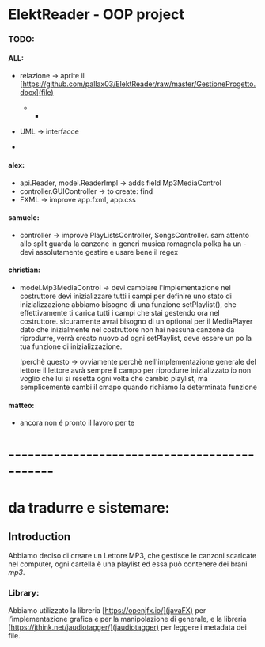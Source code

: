 # ElektReader - OOP project 

### TODO:
#### ALL: 
* relazione -> aprite il [https://github.com/pallax03/ElektReader/raw/master/GestioneProgetto.docx](file)
    * * 

* UML -> interfacce

* 

#### alex:
* api.Reader, model.ReaderImpl -> adds field Mp3MediaControl 
* controller.GUIController -> to create: find
* FXML -> improve app.fxml, app.css

#### samuele:
* controller -> improve PlayListsController, SongsController. 
    sam attento allo split guarda la canzone in generi musica romagnola polka ha un -
    devi assolutamente gestire e usare bene il regex

#### christian: 
* model.Mp3MediaControl -> devi cambiare l'implementazione 
    nel costruttore devi inizializzare tutti i campi per definire uno stato di inizializzazione
    abbiamo bisogno di una funzione setPlaylist(), che effettivamente ti carica tutti i campi che 
    stai gestendo ora nel costruttore.
    sicuramente avrai bisogno di un optional per il MediaPlayer dato che inizialmente nel costruttore non
    hai nessuna canzone da riprodurre, verrà creato nuovo ad ogni setPlaylist, deve essere un po la tua funzione di inizializzazione.

    !perchè questo -> ovviamente perchè nell'implementazione generale del lettore il lettore avrà sempre il campo per riprodurre inizializzato io non voglio che lui si resetta ogni volta che cambio playlist, ma semplicemente cambi il cmapo quando richiamo la determinata funzione

#### matteo:
* ancora non é pronto il lavoro per te

# ---------------------------------------------

# da tradurre e sistemare:
## Introduction
Abbiamo deciso di creare un Lettore MP3, che gestisce le canzoni scaricate nel computer,
ogni cartella è una playlist ed essa può contenere dei brani *mp3*.

### Library:
Abbiamo utilizzato la libreria [https://openjfx.io/](javaFX) per l’implementazione grafica e per la manipolazione di generale,
e la libreria [https://jthink.net/jaudiotagger/](jaudiotagger) per leggere i metadata dei file.
